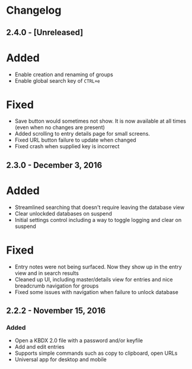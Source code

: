 # Changelog

## 2.4.0 - [Unreleased]
# Added
- Enable creation and renaming of groups
- Enable global search key of `CTRL+e`

# Fixed
- Save button would sometimes not show. It is now available at all times (even when no changes are present)
- Added scrolling to entry details page for small screens.
- Fixed URL button failure to update when changed
- Fixed crash when supplied key is incorrect

## 2.3.0 - December 3, 2016
# Added
- Streamlined searching that doesn't require leaving the database view
- Clear unlockded databases on suspend
- Initial settings control including a way to toggle logging and clear on suspend

# Fixed
- Entry notes were not being surfaced. Now they show up in the entry view and in search results
- Cleaned up UI, including master/details view for entries and nice breadcrumb navigation for groups
- Fixed some issues with navigation when failure to unlock database

## 2.2.2 - November 15, 2016
### Added
- Open a KBDX 2.0 file with a password and/or keyfile
- Add and edit entries
- Supports simple commands such as copy to clipboard, open URLs
- Universal app for desktop and mobile